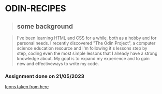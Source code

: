 # ODIN-RECIPES

> ## some background

> I've been learning HTML and CSS for a while, both as a hobby and for personal needs. I recently discovered "The Odin Project", a computer science education resource and I'm following it's lessons step by step, coding even the most simple lessons that I already have a strong knowledge about. My goal is to expand my experience and to gain new and effectiveways to write my code.

### Assignment done on 21/05/2023

[Icons taken from here](https://www.freepik.com/)